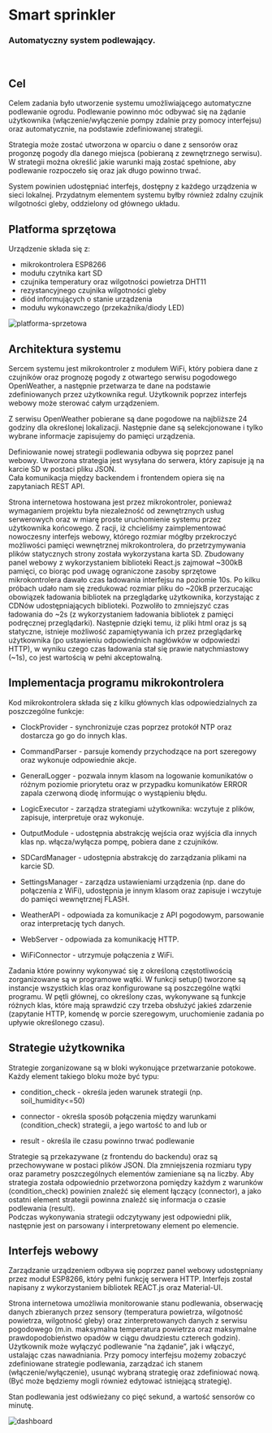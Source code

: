 # Smart sprinkler

### Automatyczny system podlewający. 
 <br>

## Cel

Celem zadania było utworzenie systemu umożliwiającego automatyczne podlewanie ogrodu. Podlewanie powinno móc odbywać się na żądanie użytkownika (włączenie/wyłączenie pompy zdalnie przy pomocy interfejsu) oraz automatycznie, na podstawie zdefiniowanej strategii.  

Strategia może zostać utworzona w oparciu o dane z sensorów oraz progonzę pogody dla danego miejsca (pobieraną z zewnętrznego serwisu). W strategii można określić jakie warunki mają zostać spełnione, aby podlewanie rozpoczeło się oraz jak długo powinno trwać. 

System powinien udostępniać interfejs, dostępny z każdego urządzenia w sieci lokalnej.
Przydatnym elementem systemu byłby również zdalny czujnik wilgotności gleby, oddzielony od głównego układu.

## Platforma sprzętowa 
Urządzenie składa się z: 
* mikrokontrolera ESP8266
* modułu czytnika kart SD
* czujnika temperatury oraz wilgotności powietrza DHT11
* rezystancyjnego czujnika wilgotności gleby
* diód informujących o stanie urządzenia
* modułu wykonawczego (przekaźnika/diody LED)
 
![platforma-sprzetowa](/img/uklad.png)

## Architektura systemu  
Sercem systemu jest mikrokontroler z modułem WiFi, który pobiera  dane z czujników oraz prognozę pogody z otwartego serwisu pogodowego OpenWeather, a następnie przetwarza te dane na podstawie zdefiniowanych przez użytkownika reguł. Użytkownik poprzez interfejs webowy może sterować całym urządzeniem.  
  
Z serwisu OpenWeather pobierane są dane pogodowe na najbliższe 24 godziny dla określonej lokalizacji. Następnie dane są selekcjonowane i tylko wybrane informacje zapisujemy do pamięci urządzenia.   
  
Definiowanie nowej strategii podlewania odbywa się poprzez panel webowy. Utworzona strategia jest wysyłana do serwera, który zapisuje ją na karcie SD w postaci pliku JSON.   
Cała komunikacja między backendem i frontendem opiera się na zapytaniach REST API.  
  
Strona internetowa hostowana jest przez mikrokontroler, ponieważ wymaganiem projektu była niezależność od zewnętrznych usług serwerowych oraz w miarę proste uruchomienie systemu przez użytkownika końcowego. Z racji, iż chcieliśmy zaimplementować nowoczesny interfejs webowy, którego rozmiar mógłby przekroczyć możliwości pamięci wewnętrznej mikrokontrolera, do przetrzymywania plików statycznych strony została wykorzystana karta SD. Zbudowany panel webowy z wykorzystaniem biblioteki React.js zajmował ~300kB pamięci, co biorąc pod uwagę ograniczone zasoby sprzętowe mikrokontrolera dawało czas ładowania interfejsu na poziomie 10s. Po kilku próbach udało nam się zredukować rozmiar pliku do ~20kB przerzucając obowiązek ładowania bibliotek na przeglądarkę użytkownika, korzystając z CDNów udostępniających biblioteki. Pozwoliło to zmniejszyć czas ładowania do ~2s (z wykorzystaniem ładowania bibliotek z pamięci podręcznej przeglądarki). Następnie dzięki temu, iż pliki html oraz js są statyczne, istnieje możliwość zapamiętywania ich przez przeglądarkę użytkownika (po ustawieniu odpowiednich nagłówków w odpowiedzi HTTP), w wyniku czego czas ładowania stał się prawie natychmiastowy (~1s), co jest wartością w pełni akceptowalną.  

## Implementacja programu mikrokontrolera 
Kod mikrokontrolera składa się z kilku głównych klas odpowiedzialnych za poszczególne funkcje: 

* ClockProvider - synchronizuje czas poprzez protokół NTP oraz dostarcza go go do innych klas. 

* CommandParser - parsuje komendy przychodzące na port szeregowy oraz wykonuje odpowiednie akcje.  

* GeneralLogger - pozwala innym klasom na logowanie komunikatów o różnym poziomie priorytetu oraz w przypadku komunikatów ERROR zapala czerwoną diodę informując o wystąpieniu błędu. 

* LogicExecutor - zarządza strategiami użytkownika: wczytuje z plików, zapisuje, interpretuje oraz wykonuje. 

* OutputModule - udostępnia abstrakcję wejścia oraz wyjścia  dla innych klas np. włącza/wyłącza pompę, pobiera dane z czujników. 

* SDCardManager - udostępnia abstrakcję do zarządzania plikami na karcie SD. 

* SettingsManager - zarządza ustawieniami urządzenia (np. dane do połączenia z WiFi), udostępnia je innym klasom oraz zapisuje i wczytuje do pamięci wewnętrznej FLASH. 

* WeatherAPI - odpowiada za komunikacje z API pogodowym, parsowanie oraz interpretację tych danych. 

* WebServer - odpowiada za komunikację HTTP. 

* WiFiConnector - utrzymuje połączenia z WiFi. 

Zadania które powinny wykonywać się z określoną częstotliwością zorganizowane są w programowe wątki.  W funkcji setup() tworzone są instancje wszystkich klas oraz konfigurowane są poszczególne wątki programu. W pętli głównej, co określony czas, wykonywane są funkcje różnych klas, które mają sprawdzić czy trzeba obsłużyć jakieś zdarzenie (zapytanie HTTP, komendę w porcie szeregowym, uruchomienie zadania po upływie określonego czasu). 


## Strategie użytkownika 
Strategie zorganizowane są w bloki wykonujące przetwarzanie potokowe. Każdy element takiego bloku może być typu: 

* condition_check - określa jeden warunek strategii (np. soil_humidity<=50) 

* connector - określa sposób połączenia między warunkami (condition_check) strategii, a jego wartość to and lub or 

* result - określa ile czasu powinno trwać podlewanie 

Strategie są przekazywane (z frontendu do backendu) oraz są przechowywane w postaci plików JSON. Dla zmniejszenia rozmiaru typy oraz parametry poszczególnych elementów zamieniane są na liczby. 
Aby strategia została odpowiednio przetworzona pomiędzy każdym z warunków (condition_check) powinien znaleźć się element łączący (connector), a jako ostatni element strategii powinna znaleźć się informacja o czasie podlewania (result).  
Podczas wykonywania strategii odczytywany jest odpowiedni plik, następnie jest on parsowany i  interpretowany element po elemencie.

## Interfejs webowy 
Zarządzanie urządzeniem odbywa się poprzez panel webowy udostępniany przez moduł ESP8266, który pełni funkcję serwera HTTP. Interfejs został napisany z wykorzystaniem bibliotek REACT.js oraz Material-UI. 

Strona internetowa umożliwia monitorowanie stanu podlewania, obserwację danych zbieranych przez sensory (temperatura powietrza, wilgotność powietrza, wilgotność gleby) oraz zinterpretowanych danych z serwisu pogodowego (m.in. maksymalna temperatura powietrza oraz maksymalne prawdopodobieństwo opadów w ciągu dwudziestu czterech godzin). Użytkownik może wyłączyć podlewanie “na żądanie”, jak i włączyć, ustalając czas nawadniania. 
Przy pomocy interfejsu możemy zobaczyć zdefiniowane strategie podlewania,  zarządzać ich stanem (włączenie/wyłączenie), usunąć wybraną strategię oraz  zdefiniować nową. (Być może będziemy mogli również edytować istniejącą strategię). 

Stan podlewania jest odświeżany co pięć sekund, a wartość sensorów co minutę.  
 
 ![dashboard](/img/dashboard.png) 
 
